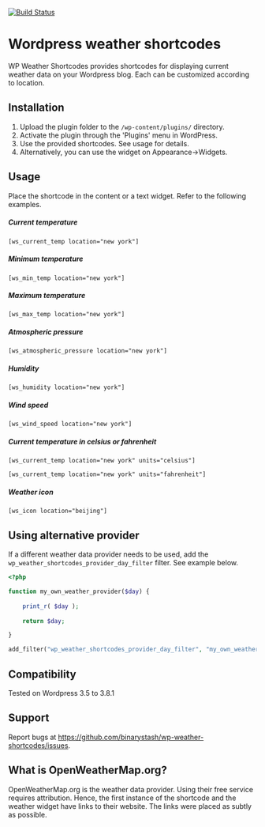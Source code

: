 [![Build Status](https://travis-ci.org/binarystash/wp-weather-shortcodes.svg?branch=master)](https://travis-ci.org/binarystash/wp-weather-shortcodes)

# Wordpress weather shortcodes
WP Weather Shortcodes provides shortcodes for displaying current weather data on your Wordpress blog. Each can be customized according to location.

## Installation

1. Upload the plugin folder to the `/wp-content/plugins/` directory.
2. Activate the plugin through the 'Plugins' menu in WordPress.
3. Use the provided shortcodes. See usage for details.
4. Alternatively, you can use the widget on Appearance->Widgets.

## Usage

Place the shortcode in the content or a text widget. Refer to the following examples.

##### Current temperature
`[ws_current_temp location="new york"] `

##### Minimum temperature
`[ws_min_temp location="new york"]`

##### Maximum temperature
`[ws_max_temp location="new york"]`

##### Atmospheric pressure
`[ws_atmospheric_pressure location="new york"]`

##### Humidity
`[ws_humidity location="new york"]`

##### Wind speed
`[ws_wind_speed location="new york"]`

##### Current temperature in celsius or fahrenheit
`[ws_current_temp location="new york" units="celsius"]`

`[ws_current_temp location="new york" units="fahrenheit"]`

##### Weather icon

`[ws_icon location="beijing"]`

## Using alternative provider

If a different weather data provider needs to be used, add the `wp_weather_shortcodes_provider_day_filter` filter. See example below.

```php
<?php

function my_own_weather_provider($day) {
	
	print_r( $day );
	
	return $day;

}

add_filter("wp_weather_shortcodes_provider_day_filter", "my_own_weather_provider");
```

## Compatibility

Tested on Wordpress 3.5 to 3.8.1

## Support

Report bugs at https://github.com/binarystash/wp-weather-shortcodes/issues.

## What is OpenWeatherMap.org?

OpenWeatherMap.org is the weather data provider. Using their free service requires attribution. Hence, the first instance of the shortcode and the weather widget have links to their website. The links were placed as subtly as possible. 
